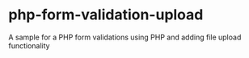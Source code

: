 # php-form-validation-upload
A sample for a PHP form validations using PHP and adding file upload functionality
